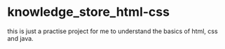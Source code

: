 # knowledge_store_html-css
this is just a practise project for me to understand the basics of html, css and java.
